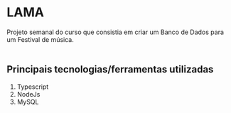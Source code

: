 # LAMA
Projeto semanal do curso que consistia em criar um Banco de Dados para um Festival de música.
<br>
<br>
## Principais tecnologias/ferramentas utilizadas

1. Typescript
2. NodeJs
4. MySQL
<br><br>
